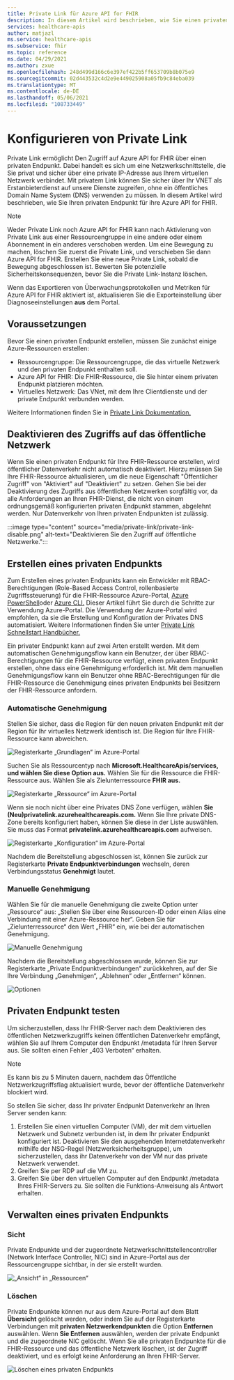 ```yaml
---
title: Private Link für Azure API for FHIR
description: In diesem Artikel wird beschrieben, wie Sie einen privaten Endpunkt für Azure API for FHIR-Dienste einrichten.
services: healthcare-apis
author: matjazl
ms.service: healthcare-apis
ms.subservice: fhir
ms.topic: reference
ms.date: 04/29/2021
ms.author: zxue
ms.openlocfilehash: 248d499d166c6e397ef422b5ff653709b8b075e9
ms.sourcegitcommit: 02d443532c4d2e9e449025908a05fb9c84eba039
ms.translationtype: MT
ms.contentlocale: de-DE
ms.lasthandoff: 05/06/2021
ms.locfileid: "108733449"
---
```

# <a name="configure-private-link"></a>Konfigurieren von Private Link

Private Link ermöglicht Den Zugriff auf Azure API for FHIR über einen privaten Endpunkt. Dabei handelt es sich um eine Netzwerkschnittstelle, die Sie privat und sicher über eine private IP-Adresse aus Ihrem virtuellen Netzwerk verbindet. Mit privatem Link können Sie sicher über Ihr VNET als Erstanbieterdienst auf unsere Dienste zugreifen, ohne ein öffentliches Domain Name System (DNS) verwenden zu müssen. In diesem Artikel wird beschrieben, wie Sie Ihren privaten Endpunkt für ihre Azure API for FHIR.

>[!Note]
>Weder Private Link noch Azure API for FHIR kann nach Aktivierung von Private Link aus einer Ressourcengruppe in eine andere oder einem Abonnement in ein anderes verschoben werden. Um eine Bewegung zu machen, löschen Sie zuerst die Private Link, und verschieben Sie dann Azure API for FHIR. Erstellen Sie eine neue Private Link, sobald die Bewegung abgeschlossen ist. Bewerten Sie potenzielle Sicherheitskonsequenzen, bevor Sie die Private Link-Instanz löschen.
>
>Wenn das Exportieren von Überwachungsprotokollen und Metriken für Azure API for FHIR aktiviert ist, aktualisieren Sie die Exporteinstellung über Diagnoseeinstellungen **aus** dem Portal.

## <a name="prerequisites"></a>Voraussetzungen

Bevor Sie einen privaten Endpunkt erstellen, müssen Sie zunächst einige Azure-Ressourcen erstellen:

- Ressourcengruppe: Die Ressourcengruppe, die das virtuelle Netzwerk und den privaten Endpunkt enthalten soll.
- Azure API for FHIR: Die FHIR-Ressource, die Sie hinter einem privaten Endpunkt platzieren möchten.
- Virtuelles Netzwerk: Das VNet, mit dem Ihre Clientdienste und der private Endpunkt verbunden werden.

Weitere Informationen finden Sie in [Private Link Dokumentation.](../../private-link/index.yml)

## <a name="disable-public-network-access"></a>Deaktivieren des Zugriffs auf das öffentliche Netzwerk

Wenn Sie einen privaten Endpunkt für Ihre FHIR-Ressource erstellen, wird öffentlicher Datenverkehr nicht automatisch deaktiviert. Hierzu müssen Sie Ihre FHIR-Ressource aktualisieren, um die neue Eigenschaft "Öffentlicher Zugriff" von "Aktiviert" auf "Deaktiviert" zu setzen. Gehen Sie bei der Deaktivierung des Zugriffs aus öffentlichen Netzwerken sorgfältig vor, da alle Anforderungen an Ihren FHIR-Dienst, die nicht von einem ordnungsgemäß konfigurierten privaten Endpunkt stammen, abgelehnt werden. Nur Datenverkehr von Ihren privaten Endpunkten ist zulässig.

:::image type="content" source="media/private-link/private-link-disable.png" alt-text="Deaktivieren Sie den Zugriff auf öffentliche Netzwerke.":::

## <a name="create-private-endpoint"></a>Erstellen eines privaten Endpunkts

Zum Erstellen eines privaten Endpunkts kann ein Entwickler mit RBAC-Berechtigungen (Role-Based Access Control, rollenbasierte Zugriffssteuerung) für die FHIR-Ressource Azure-Portal, [Azure PowerShell](../../private-link/create-private-endpoint-powershell.md)oder [Azure CLI.](../../private-link/create-private-endpoint-cli.md) Dieser Artikel führt Sie durch die Schritte zur Verwendung Azure-Portal. Die Verwendung der Azure-Portal wird empfohlen, da sie die Erstellung und Konfiguration der Privates DNS automatisiert. Weitere Informationen finden Sie unter [Private Link Schnellstart Handbücher.](../../private-link/create-private-endpoint-portal.md)

Ein privater Endpunkt kann auf zwei Arten erstellt werden. Mit dem automatischen Genehmigungsflow kann ein Benutzer, der über RBAC-Berechtigungen für die FHIR-Ressource verfügt, einen privaten Endpunkt erstellen, ohne dass eine Genehmigung erforderlich ist. Mit dem manuellen Genehmigungsflow kann ein Benutzer ohne RBAC-Berechtigungen für die FHIR-Ressource die Genehmigung eines privaten Endpunkts bei Besitzern der FHIR-Ressource anfordern.

### <a name="auto-approval"></a>Automatische Genehmigung

Stellen Sie sicher, dass die Region für den neuen privaten Endpunkt mit der Region für Ihr virtuelles Netzwerk identisch ist. Die Region für Ihre FHIR-Ressource kann abweichen.

![Registerkarte „Grundlagen“ im Azure-Portal](media/private-link/private-link-portal2.png)

Suchen Sie als Ressourcentyp nach **Microsoft.HealthcareApis/services, und wählen Sie diese Option aus.** Wählen Sie für die Ressource die FHIR-Ressource aus. Wählen Sie als Zielunterressource **FHIR aus.**

![Registerkarte „Ressource“ im Azure-Portal](media/private-link/private-link-portal1.png)

Wenn sie noch nicht über eine Privates DNS Zone verfügen, wählen **Sie (Neu)privatelink.azurehealthcareapis.com.** Wenn Sie Ihre private DNS-Zone bereits konfiguriert haben, können Sie diese in der Liste auswählen. Sie muss das Format **privatelink.azurehealthcareapis.com** aufweisen.

![Registerkarte „Konfiguration“ im Azure-Portal](media/private-link/private-link-portal3.png)

Nachdem die Bereitstellung abgeschlossen ist, können Sie zurück zur Registerkarte **Private Endpunktverbindungen** wechseln, deren Verbindungsstatus **Genehmigt** lautet.

### <a name="manual-approval"></a>Manuelle Genehmigung

Wählen Sie für die manuelle Genehmigung die zweite Option unter „Ressource“ aus: „Stellen Sie über eine Ressourcen-ID oder einen Alias eine Verbindung mit einer Azure-Ressource her“. Geben Sie für „Zielunterressource“ den Wert „FHIR“ ein, wie bei der automatischen Genehmigung.

![Manuelle Genehmigung](media/private-link/private-link-manual.png)

Nachdem die Bereitstellung abgeschlossen wurde, können Sie zur Registerkarte „Private Endpunktverbindungen“ zurückkehren, auf der Sie Ihre Verbindung „Genehmigen“, „Ablehnen“ oder „Entfernen“ können.

![Optionen](media/private-link/private-link-options.png)

## <a name="test-private-endpoint"></a>Privaten Endpunkt testen

Um sicherzustellen, dass Ihr FHIR-Server nach dem Deaktivieren des öffentlichen Netzwerkzugriffs keinen öffentlichen Datenverkehr empfängt, wählen Sie auf Ihrem Computer den Endpunkt /metadata für Ihren Server aus. Sie sollten einen Fehler „403 Verboten“ erhalten. 


> [!NOTE]
> Es kann bis zu 5 Minuten dauern, nachdem das Öffentliche Netzwerkzugriffsflag aktualisiert wurde, bevor der öffentliche Datenverkehr blockiert wird.

So stellen Sie sicher, dass Ihr privater Endpunkt Datenverkehr an Ihren Server senden kann:

1. Erstellen Sie einen virtuellen Computer (VM), der mit dem virtuellen Netzwerk und Subnetz verbunden ist, in dem Ihr privater Endpunkt konfiguriert ist. Deaktivieren Sie den ausgehenden Internetdatenverkehr mithilfe der NSG-Regel (Netzwerksicherheitsgruppe), um sicherzustellen, dass ihr Datenverkehr von der VM nur das private Netzwerk verwendet.
2. Greifen Sie per RDP auf die VM zu.
3. Greifen Sie über den virtuellen Computer auf den Endpunkt /metadata Ihres FHIR-Servers zu. Sie sollten die Funktions-Anweisung als Antwort erhalten.

## <a name="manage-private-endpoint"></a>Verwalten eines privaten Endpunkts

### <a name="view"></a>Sicht

Private Endpunkte und der zugeordnete Netzwerkschnittstellencontroller (Network Interface Controller, NIC) sind in Azure-Portal aus der Ressourcengruppe sichtbar, in der sie erstellt wurden.

![„Ansicht“ in „Ressourcen“](media/private-link/private-link-view.png)

### <a name="delete"></a>Löschen

Private Endpunkte können nur aus dem Azure-Portal auf dem Blatt **Übersicht** gelöscht werden, oder indem Sie auf der Registerkarte Verbindungen mit **privaten Netzwerkendpunkten** die Option **Entfernen** auswählen. Wenn **Sie Entfernen** auswählen, werden der private Endpunkt und die zugeordnete NIC gelöscht. Wenn Sie alle privaten Endpunkte für die FHIR-Ressource und das öffentliche Netzwerk löschen, ist der Zugriff deaktiviert, und es erfolgt keine Anforderung an Ihren FHIR-Server.

![Löschen eines privaten Endpunkts](media/private-link/private-link-delete.png)
